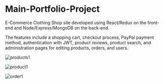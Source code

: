 # Main-Portfolio-Project
E-Commerce Clothing Shop site developed using React/Redux on the front-end and Node/Express/MongoDB on the back-end.

The features include a shopping cart, checkout process, PayPal payment method, authentication with JWT, product reviews, product search, and administration pages for editing products, orders, and users.

![products1](https://user-images.githubusercontent.com/59144499/126832018-13ea1039-8e8b-4b27-9510-9230f3fba087.jpg)

![product1](https://user-images.githubusercontent.com/59144499/126832066-f213a488-1c6f-460f-a590-941fe2090c3b.jpg)

![order1](https://user-images.githubusercontent.com/59144499/126832080-a593dfab-603e-4992-a1a8-b84f329176b8.jpg)
